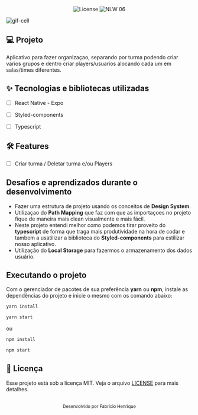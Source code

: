 <p align="center">
  <img alt="License" src="https://img.shields.io/static/v1?label=license&message=MIT&color=5636D3&labelColor=0A1033">

 <img src="https://img.shields.io/static/v1?label=Ignite&message=ReactNative&color=5636D3&labelColor=0A1033" alt="NLW 06" />
</p>




<img alt="gif-cell" src="https://github.com/fabricio-26/Ignite_Teams/blob/main/src/assets/ReviewReadme.png">


## 💻 Projeto
<!-- OQUE E´? -->
Aplicativo para fazer organizaçao, separando por turma podendo criar varios grupos e dentro criar players/usuarios alocando cada um em salas/times diferentes.


<!-- QUAIS TECNOLOGIA USEI? -->
## ✨ Tecnologias e bibliotecas utilizadas

- [ ] React Native - Expo
- [ ] Styled-components
- [ ] Typescript



<!-- QUAL É O PROBLEMA QUE ESSE PROJETO RESOLVE E OQUE ELE FAZ? -->
## :hammer_and_wrench: Features 

- [ ] Criar turma / Deletar turma e/ou Players 


## Desafios e aprendizados durante o desenvolvimento
- Fazer uma estrutura de projeto usando os conceitos de **Design System**.
- Utilizaçao do **Path Mapping** que faz com que as importaçoes no projeto fique de maneira mais clean visualmente e mais fácil.
- Neste projeto entendi melhor como podemos tirar proveito do **typescript** de forma que traga mais produtividade na hora de codar e tambem a usatilizar a biblioteca do **Styled-components** para estilizar nosso aplicativo.
- Utilização do **Local Storage** para fazermos o armazenamento dos dados usuário.


## Executando o projeto

Com o gerenciador de pacotes de sua preferência **yarn** ou **npm**, instale as dependências do projeto e inicie o mesmo com os comando abaixo: 


```cl
yarn install
```
```cl
yarn start
```
ou

```cl
npm install
```
```cl
npm start
```


## 📄 Licença

Esse projeto está sob a licença MIT. Veja o arquivo [LICENSE](LICENSE.md) para mais detalhes.

<br />

<div align="center">
  <small>Desenvolvido por Fabricio Henrique</small>
</div>
